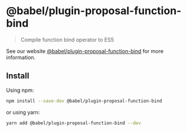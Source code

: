 # @babel/plugin-proposal-function-bind

> Compile function bind operator to ES5

See our website [@babel/plugin-proposal-function-bind](https://babeljs.io/docs/babel-plugin-proposal-function-bind) for more information.

## Install

Using npm:

```sh
npm install --save-dev @babel/plugin-proposal-function-bind
```

or using yarn:

```sh
yarn add @babel/plugin-proposal-function-bind --dev
```
